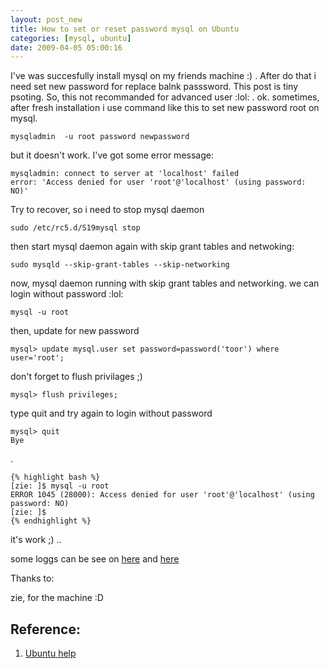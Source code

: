 ```yaml
--- 
layout: post_new
title: How to set or reset password mysql on Ubuntu
categories: [mysql, ubuntu]
date: 2009-04-05 05:00:16
---
```


I've was succesfully install mysql on my friends machine :) . After do that i need set new password for replace balnk passsword. This post is tiny psoting. So, this not recommanded for advanced user :lol: . ok. sometimes, after fresh installation i use command like this to set new password root on mysql.

	mysqladmin  -u root password newpassword

but it doesn't work. I've got some error message:

	mysqladmin: connect to server at 'localhost' failed
	error: 'Access denied for user 'root'@'localhost' (using password: NO)'

Try to recover, so i need to stop mysql daemon

	sudo /etc/rc5.d/S19mysql stop

then start mysql daemon again with skip grant tables and netwoking:

	sudo mysqld --skip-grant-tables --skip-networking

now, mysql daemon running with skip grant tables and networking. we can login without password :lol:

	mysql -u root

then, update for new password

	mysql> update mysql.user set password=password('toor') where user='root';

don't forget to flush privilages ;)

	mysql> flush privileges;

type quit and try again to login without password

	mysql> quit
	Bye

.
	
	{% highlight bash %}
	[zie: ]$ mysql -u root
	ERROR 1045 (28000): Access denied for user 'root'@'localhost' (using password: NO)
	[zie: ]$
	{% endhighlight %}

it's work ;) ..

some loggs can be see on [here](http://pastebin.com/f7a4d9222) and [here](http://pastebin.com/f6959257e)

Thanks to:

zie, for the machine :D

## Reference:

1. [Ubuntu help](https://help.ubuntu.com/community/MysqlPasswordReset)
